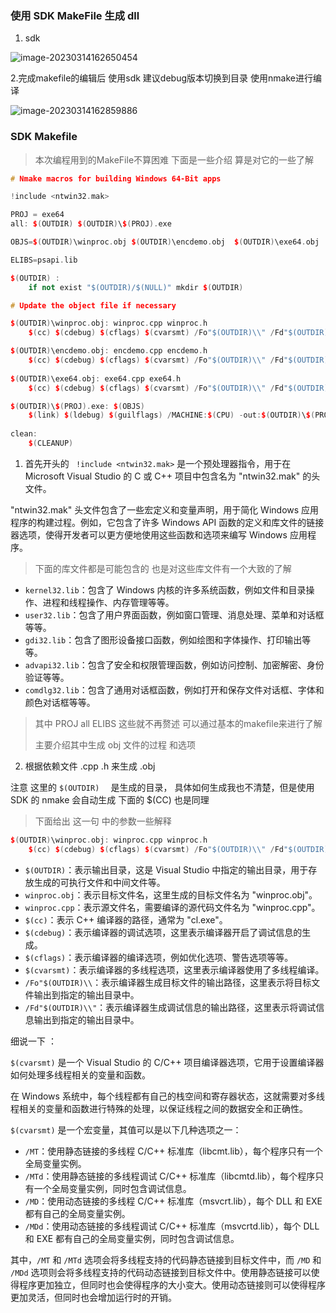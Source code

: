 ### 使用 SDK MakeFile 生成 dll

1. sdk

![image-20230314162650454](https://bucketforago.oss-cn-shenzhen.aliyuncs.com/typora/image-20230314162650454.png)

2.完成makefile的编辑后 使用sdk 建议debug版本切换到目录 使用nmake进行编译

![image-20230314162859886](C:\Users\Administrator\AppData\Roaming\Typora\typora-user-images\image-20230314162859886.png)



### SDK Makefile

> 本次编程用到的MakeFile不算困难  下面是一些介绍 算是对它的一些了解

```C++
# Nmake macros for building Windows 64-Bit apps

!include <ntwin32.mak>

PROJ = exe64
all: $(OUTDIR) $(OUTDIR)\$(PROJ).exe

OBJS=$(OUTDIR)\winproc.obj $(OUTDIR)\encdemo.obj  $(OUTDIR)\exe64.obj

ELIBS=psapi.lib

$(OUTDIR) :
    if not exist "$(OUTDIR)/$(NULL)" mkdir $(OUTDIR)

# Update the object file if necessary

$(OUTDIR)\winproc.obj: winproc.cpp winproc.h
    $(cc) $(cdebug) $(cflags) $(cvarsmt) /Fo"$(OUTDIR)\\" /Fd"$(OUTDIR)\\" winproc.cpp

$(OUTDIR)\encdemo.obj: encdemo.cpp encdemo.h
    $(cc) $(cdebug) $(cflags) $(cvarsmt) /Fo"$(OUTDIR)\\" /Fd"$(OUTDIR)\\" encdemo.cpp
	
$(OUTDIR)\exe64.obj: exe64.cpp exe64.h
    $(cc) $(cdebug) $(cflags) $(cvarsmt) /Fo"$(OUTDIR)\\" /Fd"$(OUTDIR)\\" exe64.cpp

$(OUTDIR)\$(PROJ).exe: $(OBJS)
    $(link) $(ldebug) $(guilflags) /MACHINE:$(CPU) -out:$(OUTDIR)\$(PROJ).exe $(OBJS) $(guilibs) $(ELIBS)
	
clean:
	$(CLEANUP)
```

1. 首先开头的 ` !include <ntwin32.mak>` 是一个预处理器指令，用于在 Microsoft Visual Studio 的 C 或 C++ 项目中包含名为 "ntwin32.mak" 的头文件。

"ntwin32.mak" 头文件包含了一些宏定义和变量声明，用于简化 Windows 应用程序的构建过程。例如，它包含了许多 Windows API 函数的定义和库文件的链接器选项，使得开发者可以更方便地使用这些函数和选项来编写 Windows 应用程序。

> 下面的库文件都是可能包含的  也是对这些库文件有一个大致的了解

- `kernel32.lib`：包含了 Windows 内核的许多系统函数，例如文件和目录操作、进程和线程操作、内存管理等等。
- `user32.lib`：包含了用户界面函数，例如窗口管理、消息处理、菜单和对话框等等。
- `gdi32.lib`：包含了图形设备接口函数，例如绘图和字体操作、打印输出等等。
- `advapi32.lib`：包含了安全和权限管理函数，例如访问控制、加密解密、身份验证等等。
- `comdlg32.lib`：包含了通用对话框函数，例如打开和保存文件对话框、字体和颜色对话框等等。



> 其中 PROJ all ELIBS 这些就不再赘述  可以通过基本的makefile来进行了解
>
> 主要介绍其中生成 obj 文件的过程  和选项

2. 根据依赖文件 .cpp .h 来生成 .obj

注意  这里的  `$(OUTDIR)  ` 是生成的目录， 具体如何生成我也不清楚，但是使用SDK 的 nmake 会自动生成  下面的 $(CC) 也是同理

>  下面给出 这一句 中的参数一些解释

```C++
$(OUTDIR)\winproc.obj: winproc.cpp winproc.h
    $(cc) $(cdebug) $(cflags) $(cvarsmt) /Fo"$(OUTDIR)\\" /Fd"$(OUTDIR)\\" winproc.cpp
```

- `$(OUTDIR)`：表示输出目录，这是 Visual Studio 中指定的输出目录，用于存放生成的可执行文件和中间文件等。
- `winproc.obj`：表示目标文件名，这里生成的目标文件名为 "winproc.obj"。
- `winproc.cpp`：表示源文件名，需要编译的源代码文件名为 "winproc.cpp"。
- `$(cc)`：表示 C++ 编译器的路径，通常为 "cl.exe"。
- `$(cdebug)`：表示编译器的调试选项，这里表示编译器开启了调试信息的生成。
- `$(cflags)`：表示编译器的编译选项，例如优化选项、警告选项等等。
- `$(cvarsmt)`：表示编译器的多线程选项，这里表示编译器使用了多线程编译。
- `/Fo"$(OUTDIR)\\`：表示编译器生成目标文件的输出路径，这里表示将目标文件输出到指定的输出目录中。
- `/Fd"$(OUTDIR)\\"`：表示编译器生成调试信息的输出路径，这里表示将调试信息输出到指定的输出目录中。

细说一下 ： 

`$(cvarsmt)` 是一个 Visual Studio 的 C/C++ 项目编译器选项，它用于设置编译器如何处理多线程相关的变量和函数。

在 Windows 系统中，每个线程都有自己的栈空间和寄存器状态，这就需要对多线程相关的变量和函数进行特殊的处理，以保证线程之间的数据安全和正确性。

`$(cvarsmt)` 是一个宏变量，其值可以是以下几种选项之一：

- `/MT`：使用静态链接的多线程 C/C++ 标准库（libcmt.lib），每个程序只有一个全局变量实例。
- `/MTd`：使用静态链接的多线程调试 C/C++ 标准库（libcmtd.lib），每个程序只有一个全局变量实例，同时包含调试信息。
- `/MD`：使用动态链接的多线程 C/C++ 标准库（msvcrt.lib），每个 DLL 和 EXE 都有自己的全局变量实例。
- `/MDd`：使用动态链接的多线程调试 C/C++ 标准库（msvcrtd.lib），每个 DLL 和 EXE 都有自己的全局变量实例，同时包含调试信息。

其中，`/MT` 和 `/MTd` 选项会将多线程支持的代码静态链接到目标文件中，而 `/MD` 和 `/MDd` 选项则会将多线程支持的代码动态链接到目标文件中。使用静态链接可以使得程序更加独立，但同时也会使得程序的大小变大。使用动态链接则可以使得程序更加灵活，但同时也会增加运行时的开销。